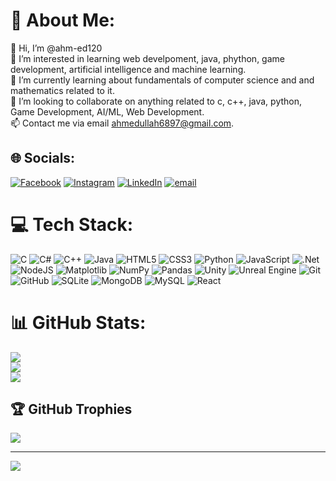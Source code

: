 # 💫 About Me:
👋 Hi, I’m @ahm-ed120<br>👀 I’m interested in learning web develpoment, java, phython, game development, artificial intelligence and machine learning.<br>🌱 I’m currently learning about fundamentals of computer science and and mathematics related to it.<br>💞️ I’m looking to collaborate on anything related to c, c++, java, python, Game Development, AI/ML, Web Development.<br>📫 Contact me via email ahmedullah6897@gmail.com.


## 🌐 Socials:
[![Facebook](https://img.shields.io/badge/Facebook-%231877F2.svg?logo=Facebook&logoColor=white)](https://facebook.com/ahmedullah120) [![Instagram](https://img.shields.io/badge/Instagram-%23E4405F.svg?logo=Instagram&logoColor=white)](https://instagram.com/ahm__ed120) [![LinkedIn](https://img.shields.io/badge/LinkedIn-%230077B5.svg?logo=linkedin&logoColor=white)](https://linkedin.com/in/ahmedullah120) [![email](https://img.shields.io/badge/Email-D14836?logo=gmail&logoColor=white)](mailto:ahmedullah6897@gmail.com) 

# 💻 Tech Stack:
![C](https://img.shields.io/badge/c-%2300599C.svg?style=for-the-badge&logo=c&logoColor=white) ![C#](https://img.shields.io/badge/c%23-%23239120.svg?style=for-the-badge&logo=csharp&logoColor=white) ![C++](https://img.shields.io/badge/c++-%2300599C.svg?style=for-the-badge&logo=c%2B%2B&logoColor=white) ![Java](https://img.shields.io/badge/java-%23ED8B00.svg?style=for-the-badge&logo=openjdk&logoColor=white) ![HTML5](https://img.shields.io/badge/html5-%23E34F26.svg?style=for-the-badge&logo=html5&logoColor=white) ![CSS3](https://img.shields.io/badge/css3-%231572B6.svg?style=for-the-badge&logo=css3&logoColor=white) ![Python](https://img.shields.io/badge/python-3670A0?style=for-the-badge&logo=python&logoColor=ffdd54) ![JavaScript](https://img.shields.io/badge/javascript-%23323330.svg?style=for-the-badge&logo=javascript&logoColor=%23F7DF1E) ![.Net](https://img.shields.io/badge/.NET-5C2D91?style=for-the-badge&logo=.net&logoColor=white) ![NodeJS](https://img.shields.io/badge/node.js-6DA55F?style=for-the-badge&logo=node.js&logoColor=white) ![Matplotlib](https://img.shields.io/badge/Matplotlib-%23ffffff.svg?style=for-the-badge&logo=Matplotlib&logoColor=black) ![NumPy](https://img.shields.io/badge/numpy-%23013243.svg?style=for-the-badge&logo=numpy&logoColor=white) ![Pandas](https://img.shields.io/badge/pandas-%23150458.svg?style=for-the-badge&logo=pandas&logoColor=white) ![Unity](https://img.shields.io/badge/unity-%23000000.svg?style=for-the-badge&logo=unity&logoColor=white) ![Unreal Engine](https://img.shields.io/badge/unrealengine-%23313131.svg?style=for-the-badge&logo=unrealengine&logoColor=white) ![Git](https://img.shields.io/badge/git-%23F05033.svg?style=for-the-badge&logo=git&logoColor=white) ![GitHub](https://img.shields.io/badge/github-%23121011.svg?style=for-the-badge&logo=github&logoColor=white) ![SQLite](https://img.shields.io/badge/sqlite-%2307405e.svg?style=for-the-badge&logo=sqlite&logoColor=white) ![MongoDB](https://img.shields.io/badge/MongoDB-%234ea94b.svg?style=for-the-badge&logo=mongodb&logoColor=white) ![MySQL](https://img.shields.io/badge/mysql-4479A1.svg?style=for-the-badge&logo=mysql&logoColor=white) ![React](https://img.shields.io/badge/react-%2320232a.svg?style=for-the-badge&logo=react&logoColor=%2361DAFB)
# 📊 GitHub Stats:
![](https://github-readme-stats.vercel.app/api?username=ahm-ed120&theme=dark&hide_border=false&include_all_commits=true&count_private=true)<br/>
![](https://nirzak-streak-stats.vercel.app/?user=ahm-ed120&theme=dark&hide_border=false)<br/>
![](https://github-readme-stats.vercel.app/api/top-langs/?username=ahm-ed120&theme=dark&hide_border=false&include_all_commits=true&count_private=true&layout=compact)

## 🏆 GitHub Trophies
![](https://github-profile-trophy.vercel.app/?username=ahm-ed120&theme=radical&no-frame=true&no-bg=true&margin-w=4)

---
[![](https://visitcount.itsvg.in/api?id=ahm-ed120&icon=0&color=0)](https://visitcount.itsvg.in)

<!-- Proudly created with GPRM ( https://gprm.itsvg.in ) -->
